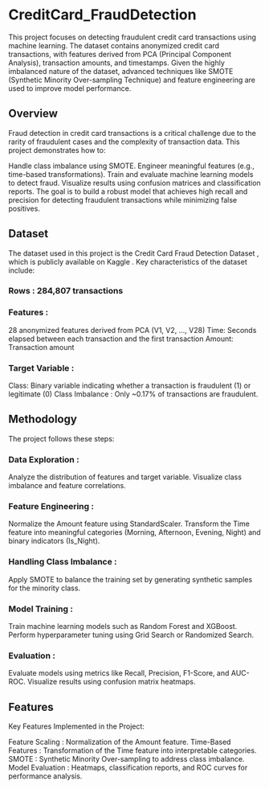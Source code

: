 # CreditCard_FraudDetection

This project focuses on detecting fraudulent credit card transactions using machine learning. The dataset contains anonymized credit card transactions, with features derived from PCA (Principal Component Analysis), transaction amounts, and timestamps. Given the highly imbalanced nature of the dataset, advanced techniques like SMOTE (Synthetic Minority Over-sampling Technique) and feature engineering are used to improve model performance.

## Overview

Fraud detection in credit card transactions is a critical challenge due to the rarity of fraudulent cases and the complexity of transaction data. This project demonstrates how to:

Handle class imbalance using SMOTE.
Engineer meaningful features (e.g., time-based transformations).
Train and evaluate machine learning models to detect fraud.
Visualize results using confusion matrices and classification reports.
 The goal is to build a robust model that achieves high recall and precision for detecting fraudulent transactions while minimizing false positives.

## Dataset

The dataset used in this project is the Credit Card Fraud Detection Dataset , which is publicly available on Kaggle . Key characteristics of the dataset include:

### Rows : 284,807 transactions

### Features :
28 anonymized features derived from PCA (V1, V2, ..., V28)
Time: Seconds elapsed between each transaction and the first transaction
Amount: Transaction amount
 
### Target Variable :
Class: Binary variable indicating whether a transaction is fraudulent (1) or legitimate (0)
Class Imbalance : Only ~0.17% of transactions are fraudulent.

## Methodology

The project follows these steps:

### Data Exploration :
Analyze the distribution of features and target variable.
Visualize class imbalance and feature correlations.

### Feature Engineering :
Normalize the Amount feature using StandardScaler.
Transform the Time feature into meaningful categories (Morning, Afternoon, Evening, Night) and binary indicators (Is_Night).
 
### Handling Class Imbalance :
Apply SMOTE to balance the training set by generating synthetic samples for the minority class.
 
### Model Training :
Train machine learning models such as Random Forest and XGBoost.
Perform hyperparameter tuning using Grid Search or Randomized Search.

### Evaluation :
Evaluate models using metrics like Recall, Precision, F1-Score, and AUC-ROC.
Visualize results using confusion matrix heatmaps.


## Features

Key Features Implemented in the Project:

Feature Scaling : Normalization of the Amount feature.
Time-Based Features : Transformation of the Time feature into interpretable categories.
SMOTE : Synthetic Minority Over-sampling to address class imbalance.
Model Evaluation : Heatmaps, classification reports, and ROC curves for performance analysis.


